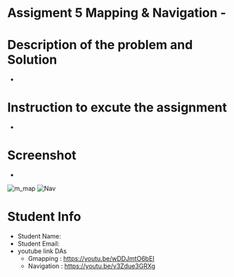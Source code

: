 #  Assigment 5 Mapping & Navigation - 
# Description of the problem and Solution
* 
# Instruction to excute the assignment
* 
# Screenshot
*
![m_map](https://github.com/AngeloNol/DAs_Submission/assets/98061732/2fa5c7b9-847a-4a23-8a1c-eed399ba5ebe)
![Nav](https://github.com/AngeloNol/DAs_Submission/assets/98061732/0f841bcd-d24f-4849-a798-771174164c92)


# Student Info
* Student Name: 
* Student Email: 
* youtube link DAs
    * Gmapping : https://youtu.be/wDDJmtO6bEI
    * Navigation : https://youtu.be/v3Zdue3GRXg

